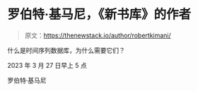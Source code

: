 # 罗伯特·基马尼，《新书库》的作者

> 原文：<https://thenewstack.io/author/robertkimani/>

什么是时间序列数据库，为什么需要它们？

2023 年 3 月 27 日早上 5 点

罗伯特·基马尼